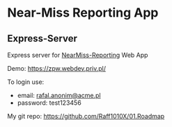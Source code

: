 # Near-Miss Reporting App

## Express-Server

Express server for [NearMiss-Reporting](https://github.com/Raff1010X/52.NearMiss-WEB) Web App

Demo: https://zpw.webdev.priv.pl/

To login use: 
- email: rafal.anonim@acme.pl
- password: test123456

My git repo: https://github.com/Raff1010X/01.Roadmap